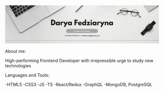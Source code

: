 ![Header](https://github.com/kugggelimgesicht/kugggelimgesicht/blob/main/assets/header.png)

About me:

High-performing Frontend Developer with irrepressible urge to study new technologies

Languages and Tools:

-HTML5
-CSS3
-JS
-TS
-React/Redux
-GraphQL
-MongoDB, PostgreSQL
